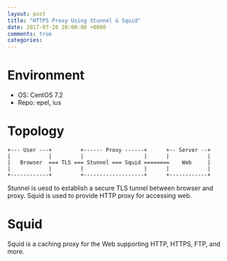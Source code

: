 ```yaml
---
layout: post
title: "HTTPS Proxy Using Stunnel & Squid"
date: 2017-07-20 20:00:00 +0800
comments: true
categories: 
---
```



# Environment

* OS: CentOS 7.2
* Repo: epel, ius


# Topology

```
+--- User ---+         +------ Proxy ------+      +-- Server --+
|            |         |                   |      |            |
|   Browser  === TLS === Stunnel === Squid ========    Web     |
|            |         |                   |      |            |
+------------+         +-------------------+      +------------+
```

Stunnel is uesd to establish a secure TLS tunnel between browser and proxy.
Squid is used to provide HTTP proxy for accessing web.


# Squid

Squid is a caching proxy for the Web supporting HTTP, HTTPS, FTP, and more.

